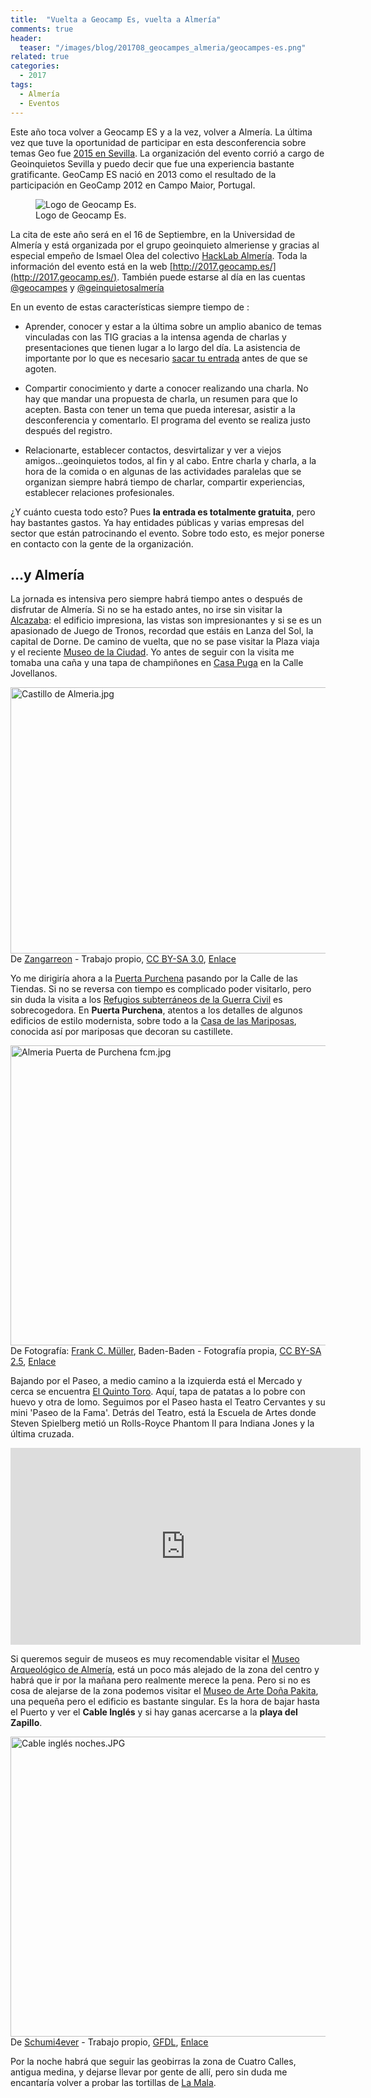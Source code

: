 ```yaml
---
title:  "Vuelta a Geocamp Es, vuelta a Almería"
comments: true
header:
  teaser: "/images/blog/201708_geocampes_almeria/geocampes-es.png"
related: true
categories: 
  - 2017
tags:
  - Almería
  - Eventos
---
```


Este año toca volver a Geocamp ES y a la vez, volver a Almería. La última vez que tuve la oportunidad de participar en esta desconferencia sobre temas Geo fue [2015 en Sevilla](/presentaciones/presentacion-geocampes-sevilla-nubes-plugins-y-html-para-visores-patrimoniales/ "Presentación GeocampEs 2015 “Nubes, plugins y HTML para visores patrimoniales”"). La organización del evento corrió a cargo de Geoinquietos Sevilla y puedo decir que fue una experiencia bastante gratificante. GeoCamp ES nació en 2013 como el resultado de la participación en GeoCamp 2012 en Campo Maior, Portugal.

<figure>
  <img src="/images/blog/201708_geocampes_almeria/geocampes-es.png" alt="Logo de Geocamp Es.">
  <figcaption>Logo de Geocamp Es.</figcaption>
</figure>

La cita de este año será en el 16 de Septiembre, en la Universidad de Almería y está organizada por el grupo geoinquieto almeriense y gracias al especial empeño de Ismael Olea del colectivo [HackLab Almería](http://hacklabalmeria.net/). Toda la información del evento está en la web [http://2017.geocamp.es/](http://2017.geocamp.es/). También puede estarse al día en las cuentas [@geocampes](https://twitter.com/geocampes) y [@geinquietosalmería](https://twitter.com/GeoinquietosALM)

En un evento de estas características siempre tiempo de :

* Aprender, conocer y estar a la última sobre un amplio abanico de temas vinculadas con las TIG gracias a la intensa agenda de charlas y presentaciones que tienen lugar a lo largo del día. La asistencia de importante por lo que es necesario [sacar tu entrada](https://www.eventbrite.es/e/entradas-geocamp-2017-34316616925?ref=ebtn "Sacar entrada") antes de que se agoten.

* Compartir conocimiento y darte a conocer realizando una charla. No hay que mandar una propuesta de charla, un resumen para que lo acepten. Basta con tener un tema que pueda interesar, asistir a la desconferencia y comentarlo. El programa del evento se realiza justo después del registro.

* Relacionarte, establecer contactos, desvirtalizar y ver a viejos amigos...geoinquietos todos, al fin y al cabo. Entre charla y charla, a la hora de la comida o en algunas de las actividades paralelas que se organizan siempre habrá tiempo de charlar, compartir experiencias, establecer relaciones profesionales.

¿Y cuánto cuesta todo esto? Pues **la entrada es totalmente gratuita**, pero hay bastantes gastos. Ya hay entidades públicas y varias empresas del sector que están patrocinando el evento. Sobre todo esto, es mejor ponerse en contacto con la gente de la organización.

## ...y Almería

La jornada es intensiva pero siempre habrá tiempo antes o después de disfrutar de Almería. Si no se ha estado antes, no irse sin visitar la [Alcazaba](http://www.andalucia.org/es/turismo-cultural/visitas/almeria/monumentos/alcazaba-de-almeria/): el edificio impresiona, las vistas son impresionantes y si se es un apasionado de Juego de Tronos, recordad que estáis en Lanza del Sol, la capital de Dorne. De camino de vuelta, que no se pase visitar la Plaza viaja y el reciente [Museo de la Ciudad](https://www.turismodealmeria.org/). Yo antes de seguir con la visita me tomaba una caña y una tapa de champiñones en [Casa Puga](https://www.facebook.com/barcasapuga.es/) en la Calle Jovellanos.

<p><a href="https://commons.wikimedia.org/wiki/File:Castillo_de_Almeria.jpg#/media/File:Castillo_de_Almeria.jpg"><img src="https://upload.wikimedia.org/wikipedia/commons/c/c7/Castillo_de_Almeria.jpg" alt="Castillo de Almeria.jpg" height="426" width="640"></a><br>De <a href="//commons.wikimedia.org/w/index.php?title=User:Zangarreon&amp;action=edit&amp;redlink=1" class="new" title="User:Zangarreon (page does not exist)">Zangarreon</a> - <span class="int-own-work" lang="es">Trabajo propio</span>, <a href="http://creativecommons.org/licenses/by-sa/3.0" title="Creative Commons Attribution-Share Alike 3.0">CC BY-SA 3.0</a>, <a href="https://commons.wikimedia.org/w/index.php?curid=26160929">Enlace</a></p>

Yo me dirigiría ahora a la [Puerta Purchena](https://es.wikipedia.org/wiki/Puerta_de_Purchena) pasando por la Calle de las Tiendas. Si no se reversa con tiempo es complicado poder visitarlo, pero sin duda la visita a los [Refugios subterráneos de la Guerra Civil](http://www.almeriacultura.com/index.php?view=venueevents&id=64&option=com_eventlist&Itemid=112) es sobrecogedora. En **Puerta Purchena**, atentos a los detalles de algunos edificios de estilo modernista, sobre todo a la [Casa de las Mariposas](https://es.wikipedia.org/wiki/Casa_de_las_Mariposas_(Almer%C3%ADa)), conocida así por mariposas que decoran su castillete. 

<p><a href="https://commons.wikimedia.org/wiki/File:Almeria_Puerta_de_Purchena_fcm.jpg#/media/File:Almeria_Puerta_de_Purchena_fcm.jpg"><img src="https://upload.wikimedia.org/wikipedia/commons/2/29/Almeria_Puerta_de_Purchena_fcm.jpg" alt="Almeria Puerta de Purchena fcm.jpg" height="480" width="640"></a><br>De Fotografía: <a href="//commons.wikimedia.org/wiki/User:Frank_C._M%C3%BCller" title="User:Frank C. Müller">Frank C. Müller</a>, Baden-Baden - <span class="int-own-work">Fotografía propia</span>, <a href="http://creativecommons.org/licenses/by-sa/2.5" title="Creative Commons Attribution-Share Alike 2.5">CC BY-SA 2.5</a>, <a href="https://commons.wikimedia.org/w/index.php?curid=1238129">Enlace</a></p>

Bajando por el Paseo, a medio camino a la izquierda está el Mercado y cerca se encuentra [El Quinto Toro](https://www.tripadvisor.es/Restaurant_Review-g187429-d3750990-Reviews-El_Quinto_Toro-Almeria_Province_of_Almeria_Andalucia.html "El Quinto Toro"). Aquí, tapa de patatas a lo pobre con huevo y otra  de lomo. Seguimos por el Paseo hasta el Teatro Cervantes y su mini 'Paseo de la Fama'. Detrás del Teatro, está la Escuela de Artes donde  Steven Spielberg metió un Rolls-Royce Phantom II para Indiana Jones y la última cruzada.

<iframe width="560" height="315" src="https://www.youtube.com/embed/oMRRzYJjOw4" frameborder="0" allowfullscreen></iframe>

Si queremos seguir de museos es muy recomendable visitar el [Museo Arqueológico de Almería](http://www.museosdeandalucia.es/cultura/museos/MAL/ "Museo Arqueológico de Almería"), está un poco más alejado de la zona del centro y habrá que ir por la mañana pero realmente merece la pena. Pero si no es cosa de alejarse de la zona podemos visitar el [Museo de Arte Doña Pakita](https://www.museodeartealmeria.com/ "Museo de Arte Doña Pakita"), una pequeña pero el edificio es bastante singular. Es la hora de bajar hasta el Puerto y ver el **Cable Inglés** y si hay ganas acercarse a la **playa del Zapillo**.

<p><a href="https://commons.wikimedia.org/wiki/File:Cable_ingl%C3%A9s_noches.JPG#/media/File:Cable_ingl%C3%A9s_noches.JPG"><img src="https://upload.wikimedia.org/wikipedia/commons/4/41/Cable_ingl%C3%A9s_noches.JPG" alt="Cable inglés noches.JPG" height="480" width="638"></a><br>De <a href="//commons.wikimedia.org/wiki/User:Schumi4ever" title="User:Schumi4ever">Schumi4ever</a> - <span class="int-own-work" lang="es">Trabajo propio</span>, <a href="http://www.gnu.org/copyleft/fdl.html" title="GNU Free Documentation License">GFDL</a>, <a href="https://commons.wikimedia.org/w/index.php?curid=5714815">Enlace</a></p>

Por la noche habrá que seguir las geobirras la zona de Cuatro Calles, antigua medina, y dejarse llevar por gente de allí, pero sin duda me encantaría volver a probar las tortillas de [La Mala](http://lamala.es/ "Tortillería La Mala").
